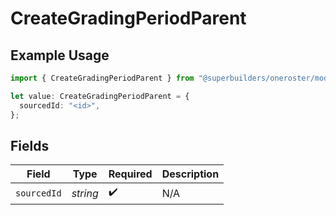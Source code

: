 # CreateGradingPeriodParent

## Example Usage

```typescript
import { CreateGradingPeriodParent } from "@superbuilders/oneroster/models/operations";

let value: CreateGradingPeriodParent = {
  sourcedId: "<id>",
};
```

## Fields

| Field              | Type               | Required           | Description        |
| ------------------ | ------------------ | ------------------ | ------------------ |
| `sourcedId`        | *string*           | :heavy_check_mark: | N/A                |